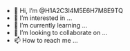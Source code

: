 - 👋 Hi, I’m @H1A2C3I4M5E6H7M8E9TQ
- 👀 I’m interested in ...
- 🌱 I’m currently learning ...
- 💞️ I’m looking to collaborate on ...
- 📫 How to reach me ...

<!---
H1A2C3I4M5E6H7M8E9TQ/H1A2C3I4M5E6H7M8E9TQ is a ✨ special ✨ repository because its `README.md` (this file) appears on your GitHub profile.
You can click the Preview link to take a look at your changes.
--->
